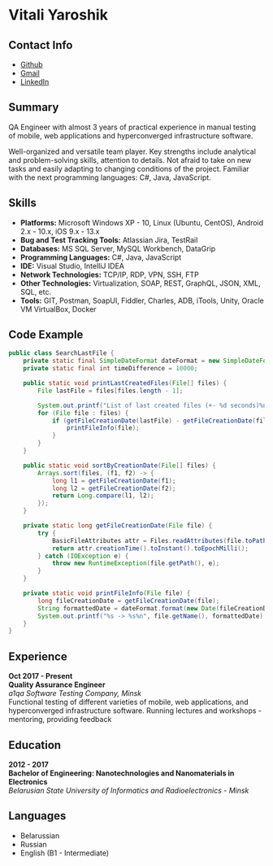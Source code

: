# Vitali Yaroshik

## Contact Info

* [Github](https://github.com/NanoTechnolog3000)
* [Gmail](mailto:yaroshik.vitali@gmail.com)
* [LinkedIn](https://www.linkedin.com/in/vitali-yaroshik-3ba7041b3/)


## Summary

QA Engineer with almost 3 years of practical experience in manual testing of mobile, web applications and hyperconverged infrastructure software. 

Well-organized and versatile team player. Key strengths include analytical and problem-solving skills, attention to details. Not afraid to take on new tasks and easily adapting to changing conditions of the project.
Familiar with the next programming languages: C#, Java, JavaScript.


## Skills

* **Platforms:** Microsoft Windows XP - 10, Linux (Ubuntu, CentOS), Android 2.x - 10.x, iOS 9.x - 13.x  
* **Bug and Test Tracking Tools:** Atlassian Jira, TestRail  
* **Databases:** MS SQL Server, MySQL Workbench, DataGrip  
* **Programming Languages:** C#, Java, JavaScript  
* **IDE:** Visual Studio, IntelliJ IDEA  
* **Network Technologies:** TCP/IP, RDP, VPN, SSH, FTP  
* **Other Technologies:** Virtualization, SOAP, REST, GraphQL, JSON, XML, SQL, etc.  
* **Tools:** GIT, Postman, SoapUI, Fiddler, Charles, ADB, iTools, Unity, Oracle VM VirtualBox, Docker  


## Code Example

```java
public class SearchLastFile {
    private static final SimpleDateFormat dateFormat = new SimpleDateFormat("yyyy-MM-dd hh:mm:ss");
    private static final int timeDifference = 10000;

    public static void printLastCreatedFiles(File[] files) {
        File lastFile = files[files.length - 1];

        System.out.printf("List of last created files (+- %d seconds)%n", timeDifference / 1000);
        for (File file : files) {
            if (getFileCreationDate(lastFile) - getFileCreationDate(file) < timeDifference) {
                printFileInfo(file);
            }
        }
    }

    public static void sortByCreationDate(File[] files) {
        Arrays.sort(files, (f1, f2) -> {
            long l1 = getFileCreationDate(f1);
            long l2 = getFileCreationDate(f2);
            return Long.compare(l1, l2);
        });
    }

    private static long getFileCreationDate(File file) {
        try {
            BasicFileAttributes attr = Files.readAttributes(file.toPath(), BasicFileAttributes.class);
            return attr.creationTime().toInstant().toEpochMilli();
        } catch (IOException e) {
            throw new RuntimeException(file.getPath(), e);
        }
    }

    private static void printFileInfo(File file) {
        long fileCreationDate = getFileCreationDate(file);
        String formattedDate = dateFormat.format(new Date(fileCreationDate));
        System.out.printf("%s -> %s%n", file.getName(), formattedDate);
    }
}
```


## Experience

**Oct 2017 - Present**  
**Quality Assurance Engineer**  
*a1qa Software Testing Company, Minsk*  
Functional testing of different varieties of mobile, web applications, and hyperconverged infrastructure software. Running lectures and workshops - mentoring, providing feedback 


## Education

**2012 - 2017**  
**Bachelor of Engineering: Nanotechnologies and Nanomaterials in Electronics**  
*Belarusian State University of Informatics and Radioelectronics - Minsk*  
	

## Languages

* Belarussian
* Russian 
* English (B1 - Intermediate)
